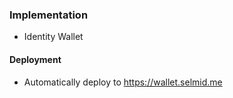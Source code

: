 ### Implementation
- Identity Wallet

#### Deployment
- Automatically deploy to https://wallet.selmid.me
